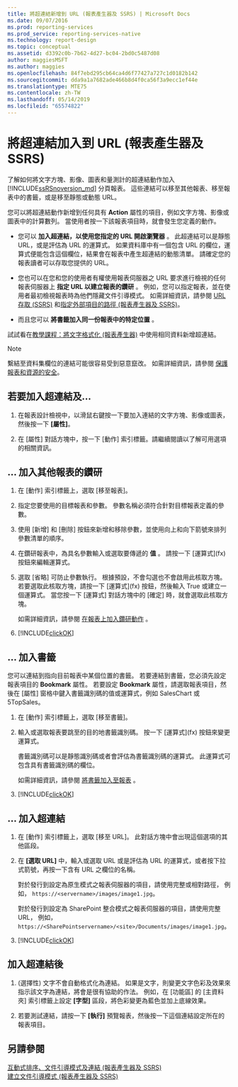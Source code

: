```yaml
---
title: 將超連結新增到 URL (報表產生器及 SSRS) | Microsoft Docs
ms.date: 09/07/2016
ms.prod: reporting-services
ms.prod_service: reporting-services-native
ms.technology: report-design
ms.topic: conceptual
ms.assetid: d3392c0b-7b62-4d27-bc04-2bd0c5487d08
author: maggiesMSFT
ms.author: maggies
ms.openlocfilehash: 84f7ebd295cb64ca4d6f77427a727c1d0182b142
ms.sourcegitcommit: dda9a1a7682ade466b8d4f0ca56f3a9ecc1ef44e
ms.translationtype: MTE75
ms.contentlocale: zh-TW
ms.lasthandoff: 05/14/2019
ms.locfileid: "65574822"
---
```

# <a name="add-a-hyperlink-to-a-url-report-builder-and-ssrs"></a>將超連結加入到 URL (報表產生器及 SSRS)
了解如何將文字方塊、影像、圖表和量測計的超連結動作加入 [!INCLUDE[ssRSnoversion_md](../../includes/ssrsnoversion-md.md)]  分頁報表。 這些連結可以移至其他報表、移至報表中的書籤，或是移至靜態或動態 URL。 

 您可以將超連結動作新增到任何具有 **Action** 屬性的項目，例如文字方塊、影像或圖表中的計算數列。 當使用者按一下該報表項目時，就會發生您定義的動作。  
  
*   您可以 **加入超連結，以使用您指定的 URL 開啟瀏覽器** 。 此超連結可以是靜態 URL，或是評估為 URL 的運算式。 如果資料庫中有一個包含 URL 的欄位，運算式便能包含這個欄位，結果會在報表中產生超連結的動態清單。 請確定您的報表讀者可以存取您提供的 URL。  
   
*  您也可以在您和您的使用者有權使用報表伺服器之 URL 要求進行檢視的任何報表伺服器上 **指定 URL 以建立報表的鑽研** 。 例如，您可以指定報表，並在使用者最初檢視報表時為他們隱藏文件引導模式。 如需詳細資訊，請參閱 [URL 存取 &#40;SSRS&#41;](../../reporting-services/url-access-ssrs.md) 和[指定外部項目的路徑 &#40;報表產生器及 SSRS&#41;](../../reporting-services/report-design/specifying-paths-to-external-items-report-builder-and-ssrs.md)。
 
 *  而且您可以 **將書籤加入同一份報表中的特定位置** 。 
  
試試看在[教學課程：將文字格式化 &#40;報表產生器&#41;](../../reporting-services/tutorial-format-text-report-builder.md) 中使用相同資料新增超連結。  
  
> [!NOTE]  
>  繫結至資料集欄位的連結可能很容易受到惡意竄改。 如需詳細資訊，請參閱 [保護報表和資源的安全](../../reporting-services/security/secure-reports-and-resources.md)。  
  
## <a name="to-add-a-hyperlink-and"></a>若要加入超連結及...   
  
1.  在報表設計檢視中，以滑鼠右鍵按一下要加入連結的文字方塊、影像或圖表，然後按一下 **[屬性]**。  
  
2.  在 [屬性] 對話方塊中，按一下 [動作] 索引標籤。請繼續閱讀以了解可用選項的相關資訊。  

## <a name="-add-drillthrough-to-another-report"></a>... 加入其他報表的鑽研

1. 在 [動作] 索引標籤上，選取 [移至報表]。 

2. 指定您要使用的目標報表和參數。 參數名稱必須符合針對目標報表定義的參數。 

3. 使用 [新增] 和 [刪除] 按鈕來新增和移除參數，並使用向上和向下箭號來排列參數清單的順序。

4.  在鑽研報表中，為具名參數輸入或選取要傳遞的 **值** 。 請按一下 [運算式]\(fx) 按鈕來編輯運算式。

5. 選取 [省略] 可防止參數執行。 根據預設，不會勾選也不會啟用此核取方塊。 若要選取此核取方塊，請按一下 [運算式]\(fx) 按鈕，然後輸入 True 或建立一個運算式。 當您按一下 [運算式] 對話方塊中的 [確定] 時，就會選取此核取方塊。
  
   如需詳細資訊，請參閱 [在報表上加入鑽研動作](../../reporting-services/report-design/add-a-drillthrough-action-on-a-report-report-builder-and-ssrs.md) 。 
   
6. [!INCLUDE[clickOK](../../includes/clickok-md.md)]  
   
## <a name="-add-a-bookmark"></a>... 加入書籤

您可以連結到指向目前報表中某個位置的書籤。 若要連結到書籤，您必須先設定報表項目的 **Bookmark** 屬性。 若要設定 **Bookmark** 屬性，請選取報表項目，然後在 [屬性] 窗格中鍵入書籤識別碼的值或運算式，例如 SalesChart 或 5TopSales。

1. 在 [動作] 索引標籤上，選取 [移至書籤]。 

2. 輸入或選取報表要跳至的目的地書籤識別碼。 按一下 [運算式]\(fx) 按鈕來變更運算式。 

   書籤識別碼可以是靜態識別碼或者會評估為書籤識別碼的運算式。 此運算式可包含具有書籤識別碼的欄位。
   
   如需詳細資訊，請參閱 [將書籤加入至報表](../../reporting-services/report-design/add-a-bookmark-to-a-report-report-builder-and-ssrs.md) 。
   
3. [!INCLUDE[clickOK](../../includes/clickok-md.md)]  

## <a name="-add-a-hyperlink"></a>... 加入超連結 
  
1. 在 [動作] 索引標籤上，選取 [移至 URL]。 此對話方塊中會出現這個選項的其他區段。  
  
4.  在 **[選取 URL]** 中，輸入或選取 URL 或是評估為 URL 的運算式，或者按下拉式箭號，再按一下含有 URL 之欄位的名稱。 

    對於發行到設定為原生模式之報表伺服器的項目，請使用完整或相對路徑， 例如， `https://<servername>/images/image1.jpg`。 
    
    對於發行到設定為 SharePoint 整合模式之報表伺服器的項目，請使用完整 URL， 例如， `https://<SharePointservername>/<site>/Documents/images/image1.jpg`。
  
5.  [!INCLUDE[clickOK](../../includes/clickok-md.md)]  

## <a name="after-you-add-a-hyperlink"></a>加入超連結後
  
1.  (選擇性) 文字不會自動格式化為連結。 如果是文字，則變更文字色彩及效果來指示該文字為連結，將會是很有協助的作法。 例如，在 [功能區] 的 [主資料夾] 索引標籤上設定 **[字型]** 區段，將色彩變更為藍色並加上底線效果。  
  
7.  若要測試連結，請按一下 **[執行]** 預覽報表，然後按一下這個連結設定所在的報表項目。  
  
## <a name="see-also"></a>另請參閱  
 [互動式排序、文件引導模式及連結 &#40;報表產生器及 SSRS&#41;](../../reporting-services/report-design/interactive-sort-document-maps-and-links-report-builder-and-ssrs.md)   
 [建立文件引導模式 &#40;報表產生器及 SSRS&#41;](../../reporting-services/report-design/create-a-document-map-report-builder-and-ssrs.md)  
  
  
